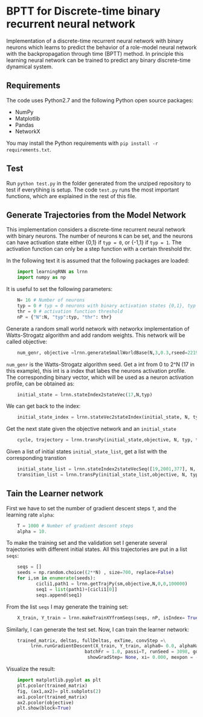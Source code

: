 BPTT for Discrete-time binary recurrent neural network
=======================================

Implementation of a discrete-time recurrent neural network with binary neurons which learns to predict the behavior of a role-model neural network with the backpropagation through time (BPTT) method.
In principle this learning neural network can be trained to predict any binary discrete-time dynamical system.


Requirements
------------

The code uses Python2.7 and the following Python open source packages:
- NumPy
- Matplotlib
- Pandas
- NetworkX

You may install the Python requirements with `pip install -r requirements.txt`.

Test
------------
Run `python test.py` in the folder generated from the unziped repository to test if everytihing is setup. The code `test.py`
runs the most important functions, which are explained in the rest of this file.

Generate Trajectories from the Model Network
--------------------------------------------

This implementation considers a discrete-time recurrent neural network with binary neurons.
The number of neurons `N` can be set, and the neurons can have activation state either {0,1} if `typ = 0`,
or {-1,1} if `typ = 1`. The activation function can only be a step function with a certain threshold thr.

In the following text it is assumed that the following packages are loaded:
```python
    import learningRNN as lrnn
    import numpy as np
```

It is useful to set the following parameters:
```python
    N= 16 # Number of neurons
    typ = 0 # typ = 0 neurons with binary activation states {0,1}, typ = 0  neurons with states {-1,1}
    thr = 0 # activation function threshold
    nP = {"N":N, "typ":typ, "thr": thr}
```

Generate a random small world network with networkx implementation of Watts-Strogatz algorithm
and add random weights. This network will be called objective: 

```python
    num_genr, objective =lrnn.generateSmallWorldBase(N,3,0.3,rseed=2219)
```

`num_genr` is the Watts-Strogatz algorithm seed.
Get a int from 0 to 2^N (17 in this example),
this int is a index that labes the neurons activation profile.
The corresponding binary vector, which will
be used as a neuron activation profile, can be obtained as:

```python
    initial_state = lrnn.stateIndex2stateVec(17,N,typ)
```

We can get back to the index:
```python
    initial_state_index = lrnn.stateVec2stateIndex(initial_state, N, typ)
```

Get the next state given the objective network and an `initial_state`
```python
    cycle, trajectory = lrnn.transPy(initial_state,objective, N, typ, thr)
```
Given a list of initial states `initial_state_list`, get a list with the corresponding transtion
```python
    initial_state_list = lrnn.stateIndex2stateVecSeq([19,2001,377], N, typ)
    transition_list = lrnn.transPy(initial_state_list,objective, N, typ, thr)
```

Tain the Learner network
---------------------------

First we have to set the number of gradient descent steps `T`, and the learning rate `alpha`:
```python
    T = 1000 # Number of gradient descent steps
    alpha = 10.
```

To make the training set and the validation set I generate several trajectories
with different initial states. All this trajectories are put in a list `seqs`:
```python
    seqs = []
    seeds = np.random.choice((2**N) , size=700, replace=False)
    for i,sm in enumerate(seeds):
           cicli1,path1 = lrnn.getTrajPy(sm,objective,N,0,0,100000)
           seq1 = list(path1)+[cicli1[0]]
           seqs.append(seq1)
```
From the list `seqs` I may generate the training set:
```python
    X_train, Y_train = lrnn.makeTrainXYfromSeqs(seqs, nP, isIndex= True)
```
Similarly, I can generate the test set.
Now, I can train the learner network:
```python  
    trained_matrix, deltas, fullDeltas, exTime, convStep =\
         lrnn.runGradientDescent(X_train, Y_train, alpha0= 0.0, alphaHat=alpha,
                             batchFr = 1.0, passi=T, runSeed = 3098, gdStrat="GD", k=1, netPars=nP,
                              showGradStep= None, xi= 0.000, mexpon = -1.5)
```

Visualize the result:
```python
    import matplotlib.pyplot as plt
    plt.pcolor(trained_matrix)
    fig, (ax1,ax2)= plt.subplots(2)
    ax1.pcolor(trained_matrix)
    ax2.pcolor(objective)
    plt.show(block=True)
```
